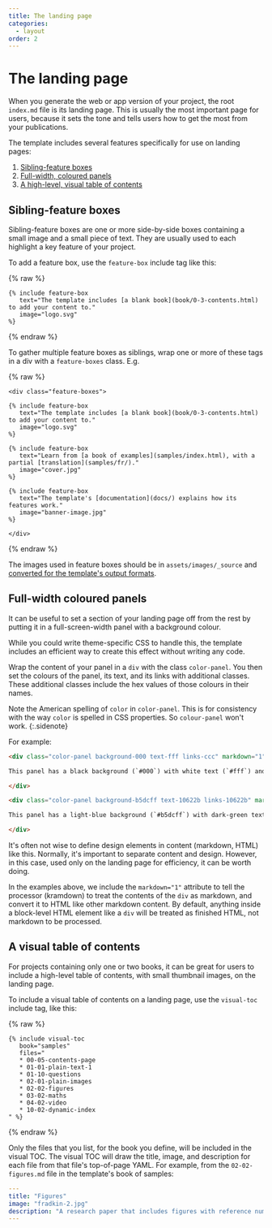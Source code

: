 ```yaml
---
title: The landing page
categories:
  - layout
order: 2
---
```


# The landing page

When you generate the web or app version of your project, the root `index.md` file is its landing page. This is usually the most important page for users, because it sets the tone and tells users how to get the most from your publications.

The template includes several features specifically for use on landing pages:

1. [Sibling-feature boxes](#sibling-feature-boxes)
2. [Full-width, coloured panels](#full-width-coloured-panels)
3. [A high-level, visual table of contents](#a-visual-table-of-contents)

## Sibling-feature boxes

Sibling-feature boxes are one or more side-by-side boxes containing a small image and a small piece of text. They are usually used to each highlight a key feature of your project.

To add a feature box, use the `feature-box` include tag like this:

{% raw %}
```
{% include feature-box
   text="The template includes [a blank book](book/0-3-contents.html) to add your content to."
   image="logo.svg"
%}
```
{% endraw %}

To gather multiple feature boxes as siblings, wrap one or more of these tags in a div with a `feature-boxes` class. E.g.

{% raw %}
```
<div class="feature-boxes">

{% include feature-box
   text="The template includes [a blank book](book/0-3-contents.html) to add your content to."
   image="logo.svg"
%}

{% include feature-box
   text="Learn from [a book of examples](samples/index.html), with a partial [translation](samples/fr/)."
   image="cover.jpg"
%}

{% include feature-box
   text="The template's [documentation](docs/) explains how its features work."
   image="banner-image.jpg"
%}

</div>
```
{% endraw %}

The images used in feature boxes should be in `assets/images/_source` and [converted for the template's output formats](image-conversions.html).

## Full-width coloured panels

It can be useful to set a section of your landing page off from the rest by putting it in a full-screen-width panel with a background colour.

While you could write theme-specific CSS to handle this, the template includes an efficient way to create this effect without writing any code.

Wrap the content of your panel in a `div` with the class `color-panel`. You then set the colours of the panel, its text, and its links with additional classes. These additional classes include the hex values of those colours in their names.

Note the American spelling of `color` in `color-panel`. This is for consistency with the way `color` is spelled in CSS properties. So `colour-panel` won't work.
{:.sidenote}

For example:

```html
<div class="color-panel background-000 text-fff links-ccc" markdown="1">

This panel has a black background (`#000`) with white text (`#fff`) and grey links (`#ccc`).

</div>
```

```html
<div class="color-panel background-b5dcff text-10622b links-10622b" markdown="1">

This panel has a light-blue background (`#b5dcff`) with dark-green text and links (`#10622b`).

</div>
```

It's often not wise to define design elements in content (markdown, HTML) like this. Normally, it's important to separate content and design. However, in this case, used only on the landing page for efficiency, it can be worth doing.

In the examples above, we include the `markdown="1"` attribute to tell the processor (kramdown) to treat the contents of the `div` as markdown, and convert it to HTML like other markdown content. By default, anything inside a block-level HTML element like a `div` will be treated as finished HTML, not markdown to be processed.

## A visual table of contents

For projects containing only one or two books, it can be great for users to include a high-level table of contents, with small thumbnail images, on the landing page.

To include a visual table of contents on a landing page, use the `visual-toc` include tag, like this:

{% raw %}
```
{% include visual-toc
   book="samples"
   files="
   * 00-05-contents-page
   * 01-01-plain-text-1
   * 01-10-questions
   * 02-01-plain-images
   * 02-02-figures
   * 03-02-maths
   * 04-02-video
   * 10-02-dynamic-index
" %}
```
{% endraw %}

Only the files that you list, for the book you define, will be included in the visual TOC. The visual TOC will draw the title, image, and description for each file from that file's top-of-page YAML. For example, from the `02-02-figures.md` file in the template's book of samples:

```YAML
---
title: "Figures"
image: "fradkin-2.jpg"
description: "A research paper that includes figures with reference numbers, captions and sources."
---
```
